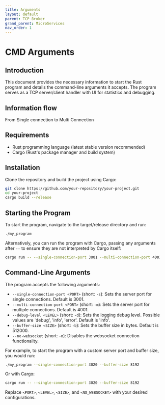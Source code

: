 ```yaml
---
title: Arguments
layout: default
parent: TCP Broker
grand_parent: MicroServices
nav_order: 1
---
```


# CMD Arguments

## Introduction
This document provides the necessary information to start the Rust program and details the command-line arguments it accepts. The program serves as a TCP server/client handler with UI for statistics and debugging.

## Information flow

From Single connection to Multi Connection

## Requirements
- Rust programming language (latest stable version recommended)
- Cargo (Rust's package manager and build system)

## Installation
Clone the repository and build the project using Cargo:
```bash
git clone https://github.com/your-repository/your-project.git
cd your-project
cargo build --release
```

## Starting the Program
To start the program, navigate to the target/release directory and run:
```bash
./my_program
```

Alternatively, you can run the program with Cargo, passing any arguments after `--` to ensure they are not interpreted by Cargo itself:
```bash
cargo run -- --single-connection-port 3001 --multi-connection-port 4001 --debug-level info --buffer-size 4096
```

## Command-Line Arguments
The program accepts the following arguments:
- `--single-connection-port <PORT>` (short: `-s`): Sets the server port for single connections. Default is 3001.
- `--multi-connection-port <PORT>` (short: `-m`): Sets the server port for multiple connections. Default is 4001.
- `--debug-level <LEVEL>` (short: `-d`): Sets the logging debug level. Possible values are 'debug', 'info', 'error'. Default is 'info'.
- `--buffer-size <SIZE>` (short: `-b`): Sets the buffer size in bytes. Default is 512000.
- `--no-websocket` (short: `-n`): Disables the websocket connection functionality.

For example, to start the program with a custom server port and buffer size, you would run:
```bash
./my_program --single-connection-port 3020 --buffer-size 8192
```

Or with Cargo:
```bash
cargo run -- --single-connection-port 3020 --buffer-size 8192
```

Replace `<PORT>`, `<LEVEL>`, `<SIZE>`, and `<NO_WEBSOCKET>` with your desired configurations.
